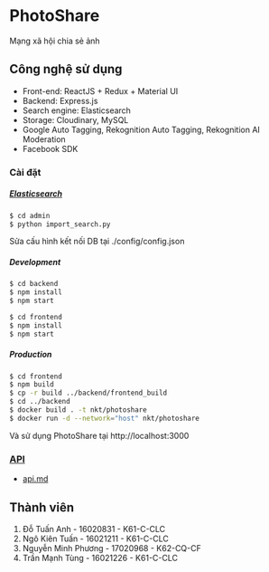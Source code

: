 # PhotoShare

Mạng xã hội chia sẻ ảnh

## Công nghệ sử dụng

- Front-end: ReactJS + Redux + Material UI
- Backend: Express.js
- Search engine: Elasticsearch
- Storage: Cloudinary, MySQL
- Google Auto Tagging, Rekognition Auto Tagging, Rekognition AI Moderation
- Facebook SDK

### Cài đặt
##### [Elasticsearch](https://www.elastic.co/guide/en/elasticsearch/reference/current/install-elasticsearch.html)
```bash
$ cd admin
$ python import_search.py
```

Sửa cấu hình kết nối DB tại ./config/config.json
##### Development
```bash
$ cd backend
$ npm install
$ npm start
```
```bash
$ cd frontend
$ npm install
$ npm start
```

##### Production
```bash
$ cd frontend 
$ npm build
$ cp -r build ../backend/frontend_build
$ cd ../backend
$ docker build . -t nkt/photoshare
$ docker run -d --network="host" nkt/photoshare
```

Và sử dụng PhotoShare tại http://localhost:3000
### [API](api.md)
- [api.md](api.md)
## Thành viên

1. Đỗ Tuấn Anh - 16020831 - K61-C-CLC
2. Ngô Kiên Tuấn - 16021211 - K61-C-CLC
3. Nguyễn Minh Phương - 17020968 - K62-CQ-CF
4. Trần Mạnh Tùng - 16021226 - K61-C-CLC
